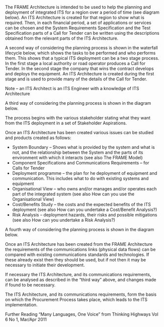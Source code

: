 The FRAME Architecture is intended to be used to help the planning and deployment of integrated ITS for a region over a period of time (see diagram below). An ITS Architecture is created for that region to show what is required. Then, in each financial period, a set of applications or services can be chosen and the System Requirements Specification and the Test Specification parts of a Call for Tender can be written using the descriptions obtained from the relevant parts of the ITS Architecture.

A second way of considering the planning process is shown in the waterfall lifecycle below, which shows the tasks to be performed and who performs them. This shows that a typical ITS deployment can be a two stage process. In the first stage a local authority or road operator produces a Call for Tender. In the second stage the company that wins the contract develops and deploys the equipment. An ITS Architecture is created during the first stage and is used to provide many of the details of the Call for Tender.

Note – an ITS Architect is an ITS Engineer with a knowledge of ITS Architecture

A third way of considering the planning process is shown in the diagram below.

The process begins with the various stakeholder stating what they want from the ITS deployment in a set of Stakeholder Aspirations.

Once an ITS Architecture has been created various issues can be studied and products created as follows:

* System Boundary – Shows what is provided by the system and what is not, and the relationship between the System and the parts of its environment with which it interacts (see also The FRAME Model)
* Component Specifications and Communications Requirements – for Calls for Tender
* Deployment programme – the plan for he deployment of equipment and communication. This includes what to do with existing systems and equipment
* Organisational View – who owns and/or manages and/or operates each part of the integrated system (see also How can you use the Organisational View)
* Cost/Benefits Study – the costs and the expected benefits of the ITS deployment (see also How can you undertake a Cost/Benefit Analysis?)
* Risk Analysis – deployment hazards, their risks and possible mitigations (see also How can you undertake a Risk Analysis?)

A fourth way of considering the planning process is shown in the diagram below.

Once an ITS Architecture has been created from the FRAME Architecture the requirements of the communications links (physical data flows) can be compared with existing communications standards and technologies. If these already exist then they should be used, but if not then it may be necessary to initiate their development.

If necessary the ITS Architecture, and its communications requirements, can be analysed as described in the “third way” above, and changes made if found to be necessary.

The ITS Architecture, and its communications requirements, form the basis on which the Procurement Process takes place, which leads to the ITS implementation.

Further Reading
“Many Languages, One Voice” from Thinking Highways Vol 6 No 1, Mar/Apr 2011